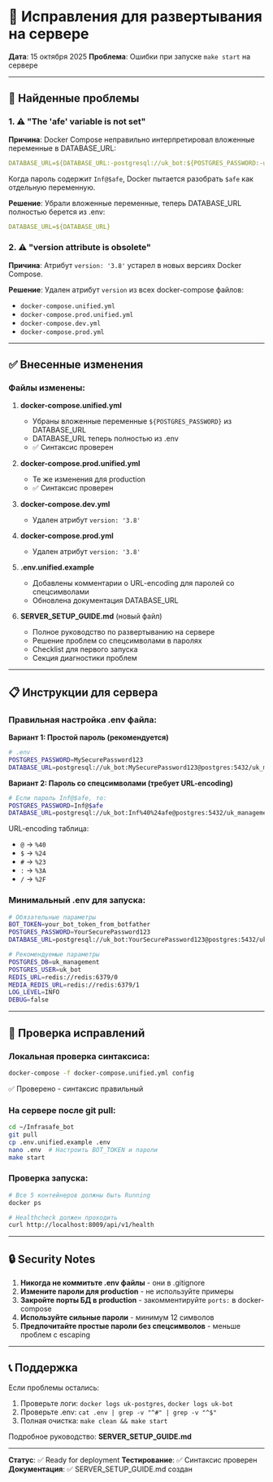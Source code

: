 # 🔧 Исправления для развертывания на сервере

**Дата**: 15 октября 2025
**Проблема**: Ошибки при запуске `make start` на сервере

---

## 🐛 Найденные проблемы

### 1. ⚠️ "The 'afe' variable is not set"

**Причина**:
Docker Compose неправильно интерпретировал вложенные переменные в DATABASE_URL:
```yaml
DATABASE_URL=${DATABASE_URL:-postgresql://uk_bot:${POSTGRES_PASSWORD:-uk_bot_password}@postgres:5432/uk_management}
```

Когда пароль содержит `Inf@$afe`, Docker пытается разобрать `$afe` как отдельную переменную.

**Решение**:
Убрали вложенные переменные, теперь DATABASE_URL полностью берется из .env:
```yaml
DATABASE_URL=${DATABASE_URL}
```

### 2. ⚠️ "version attribute is obsolete"

**Причина**:
Атрибут `version: '3.8'` устарел в новых версиях Docker Compose.

**Решение**:
Удален атрибут `version` из всех docker-compose файлов:
- `docker-compose.unified.yml`
- `docker-compose.prod.unified.yml`
- `docker-compose.dev.yml`
- `docker-compose.prod.yml`

---

## ✅ Внесенные изменения

### Файлы изменены:

1. **docker-compose.unified.yml**
   - Убраны вложенные переменные `${POSTGRES_PASSWORD}` из DATABASE_URL
   - DATABASE_URL теперь полностью из .env
   - ✅ Синтаксис проверен

2. **docker-compose.prod.unified.yml**
   - Те же изменения для production
   - ✅ Синтаксис проверен

3. **docker-compose.dev.yml**
   - Удален атрибут `version: '3.8'`

4. **docker-compose.prod.yml**
   - Удален атрибут `version: '3.8'`

5. **.env.unified.example**
   - Добавлены комментарии о URL-encoding для паролей со спецсимволами
   - Обновлена документация DATABASE_URL

6. **SERVER_SETUP_GUIDE.md** (новый файл)
   - Полное руководство по развертыванию на сервере
   - Решение проблем со спецсимволами в паролях
   - Checklist для первого запуска
   - Секция диагностики проблем

---

## 📋 Инструкции для сервера

### Правильная настройка .env файла:

**Вариант 1: Простой пароль (рекомендуется)**
```bash
# .env
POSTGRES_PASSWORD=MySecurePassword123
DATABASE_URL=postgresql://uk_bot:MySecurePassword123@postgres:5432/uk_management
```

**Вариант 2: Пароль со спецсимволами (требует URL-encoding)**
```bash
# Если пароль Inf@$afe, то:
POSTGRES_PASSWORD=Inf@$afe
DATABASE_URL=postgresql://uk_bot:Inf%40%24afe@postgres:5432/uk_management
```

URL-encoding таблица:
- `@` → `%40`
- `$` → `%24`
- `#` → `%23`
- `:` → `%3A`
- `/` → `%2F`

### Минимальный .env для запуска:

```bash
# Обязательные параметры
BOT_TOKEN=your_bot_token_from_botfather
POSTGRES_PASSWORD=YourSecurePassword123
DATABASE_URL=postgresql://uk_bot:YourSecurePassword123@postgres:5432/uk_management

# Рекомендуемые параметры
POSTGRES_DB=uk_management
POSTGRES_USER=uk_bot
REDIS_URL=redis://redis:6379/0
MEDIA_REDIS_URL=redis://redis:6379/1
LOG_LEVEL=INFO
DEBUG=false
```

---

## 🧪 Проверка исправлений

### Локальная проверка синтаксиса:
```bash
docker-compose -f docker-compose.unified.yml config
```
✅ Проверено - синтаксис правильный

### На сервере после git pull:
```bash
cd ~/Infrasafe_bot
git pull
cp .env.unified.example .env
nano .env  # Настроить BOT_TOKEN и пароли
make start
```

### Проверка запуска:
```bash
# Все 5 контейнеров должны быть Running
docker ps

# Healthcheck должен проходить
curl http://localhost:8009/api/v1/health
```

---

## 🔒 Security Notes

1. **Никогда не коммитьте .env файлы** - они в .gitignore
2. **Измените пароли для production** - не используйте примеры
3. **Закройте порты БД в production** - закомментируйте `ports:` в docker-compose
4. **Используйте сильные пароли** - минимум 12 символов
5. **Предпочитайте простые пароли без спецсимволов** - меньше проблем с escaping

---

## 📞 Поддержка

Если проблемы остались:
1. Проверьте логи: `docker logs uk-postgres`, `docker logs uk-bot`
2. Проверьте .env: `cat .env | grep -v "^#" | grep -v "^$"`
3. Полная очистка: `make clean && make start`

Подробное руководство: **SERVER_SETUP_GUIDE.md**

---

**Статус**: ✅ Ready for deployment
**Тестирование**: ✅ Синтаксис проверен
**Документация**: ✅ SERVER_SETUP_GUIDE.md создан
